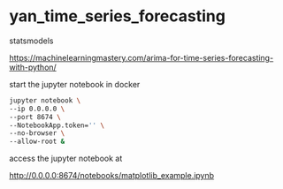 # yan_time_series_forecasting

statsmodels

https://machinelearningmastery.com/arima-for-time-series-forecasting-with-python/



start the jupyter notebook in docker

```bash
jupyter notebook \
--ip 0.0.0.0 \
--port 8674 \
--NotebookApp.token='' \
--no-browser \
--allow-root &
```

access the jupyter notebook at 

http://0.0.0.0:8674/notebooks/matplotlib_example.ipynb
